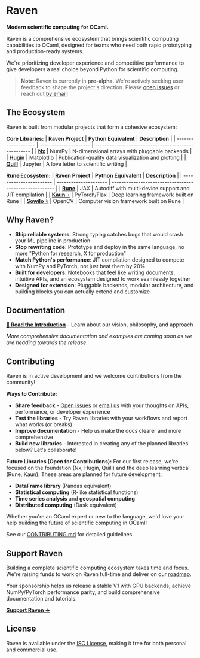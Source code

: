# Raven

**Modern scientific computing for OCaml.**

Raven is a comprehensive ecosystem that brings scientific computing capabilities to OCaml, designed for teams who need both rapid prototyping and production-ready systems.

We're prioritizing developer experience and competitive performance to give developers a real choice beyond Python for scientific computing.

> **Note**: Raven is currently in **pre-alpha**. We're actively seeking user feedback to shape the project's direction. Please [open issues](https://github.com/raven-ml/raven/issues) or reach out [by email](mailto:thibaut.mattio@gmail.com)!

## The Ecosystem

Raven is built from modular projects that form a cohesive ecosystem:

**Core Libraries:**
| **Raven Project**   | **Python Equivalent** | **Description**                                     |
| ------------------- | --------------------- | --------------------------------------------------- |
| [**Nx**](nx/)       | NumPy                 | N-dimensional arrays with pluggable backends        |
| [**Hugin**](hugin/) | Matplotlib            | Publication-quality data visualization and plotting |
| [**Quill**](quill/) | Jupyter               | A love letter to scientific writing                 |

**Rune Ecosystem:**
| **Raven Project**       | **Python Equivalent** | **Description**                                        |
| ----------------------- | --------------------- | ------------------------------------------------------ |
| [**Rune**](rune/)       | JAX                   | Autodiff with multi-device support and JIT compilation |
| [**Kaun** ᚲ](kaun/)     | PyTorch/Flax          | Deep learning framework built on Rune                  |
| [**Sowilo** ᛋ](sowilo/) | OpenCV                | Computer vision framework built on Rune                |

## Why Raven?

- **Ship reliable systems**: Strong typing catches bugs that would crash your ML pipeline in production
- **Stop rewriting code**: Prototype and deploy in the same language, no more "Python for research, X for production"
- **Match Python's performance**: JIT compilation designed to compete with NumPy and PyTorch, not just beat them by 20%
- **Built for developers**: Notebooks that feel like writing documents, intuitive APIs, and an ecosystem designed to work seamlessly together
- **Designed for extension**: Pluggable backends, modular architecture, and building blocks you can actually extend and customize

## Documentation

**[📖 Read the Introduction](https://raven-ml.dev/docs/)** - Learn about our vision, philosophy, and approach

_More comprehensive documentation and examples are coming soon as we are heading towards the release._

## Contributing

Raven is in active development and we welcome contributions from the community!

**Ways to Contribute:**
- **Share feedback** - [Open issues](https://github.com/raven-ml/raven/issues) or [email us](mailto:thibaut.mattio@gmail.com) with your thoughts on APIs, performance, or developer experience
- **Test the libraries** - Try Raven libraries with your workflows and report what works (or breaks)
- **Improve documentation** - Help us make the docs clearer and more comprehensive
- **Build new libraries** - Interested in creating any of the planned libraries below? Let's collaborate!

**Future Libraries (Open for Contributions):**
For our first release, we're focused on the foundation (Nx, Hugin, Quill) and the deep learning vertical (Rune, Kaun). These areas are planned for future development:

- **DataFrame library** (Pandas equivalent)
- **Statistical computing** (R-like statistical functions)  
- **Time series analysis** and **geospatial computing**
- **Distributed computing** (Dask equivalent)

Whether you're an OCaml expert or new to the language, we'd love your help building the future of scientific computing in OCaml!

See our [CONTRIBUTING.md](CONTRIBUTING.md) for detailed guidelines.

## Support Raven

Building a complete scientific computing ecosystem takes time and focus.
We're raising funds to work on Raven full-time and deliver on our [roadmap](https://raven-ml.dev/docs/roadmap/).

Your sponsorship helps us release a stable V1 with GPU backends, achieve NumPy/PyTorch performance parity, and build comprehensive documentation and tutorials.

**[Support Raven →](https://raven-ml.dev/docs/support-raven/)**

## License

Raven is available under the [ISC License](LICENSE), making it free for both personal and commercial use.
